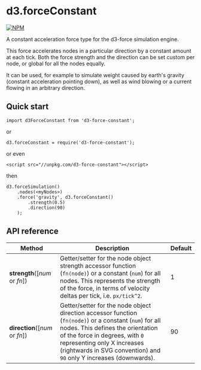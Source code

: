 # d3.forceConstant

[![NPM](https://nodei.co/npm/d3-force-constant.png?compact=true)](https://nodei.co/npm/d3-force-constant/)

A constant acceleration force type for the d3-force simulation engine.

This force accelerates nodes in a particular direction by a constant amount at each tick. Both the force strength and the direction can be set custom per node, or global for all the nodes equally.

It can be used, for example to simulate weight caused by earth's gravity (constant acceleration pointing down), as well as wind blowing or a current flowing in an arbitrary direction.

## Quick start

```
import d3ForceConstant from 'd3-force-constant';
```
or
```
d3.forceConstant = require('d3-force-constant');
```
or even
```
<script src="//unpkg.com/d3-force-constant"></script>
```
then
```
d3.forceSimulation()
    .nodes(<myNodes>)
    .force('gravity', d3.forceConstant()
        .strength(0.5)
        .direction(90)   
    );
```

## API reference

| Method | Description | Default |
| ------------------ | -------------------------------------------------------------------------------------------------------------------------- | ------------- |
| <b>strength</b>([<i>num</i> or <i>fn</i>]) | Getter/setter for the node object strength accessor function (`fn(node)`) or a constant (`num`) for all nodes. This represents the strength of the force, in terms of velocity deltas per tick, i.e. `px/tick^2`.  | 1 |
| <b>direction</b>([<i>num</i> or <i>fn</i>]) | Getter/setter for the node object direction accessor function (`fn(node)`) or a constant (`num`) for all nodes. This defines the orientation of the force in degrees, with `0` representing only X increases (rightwards in SVG convention) and `90` only Y increases (downwards).  | 90 |

